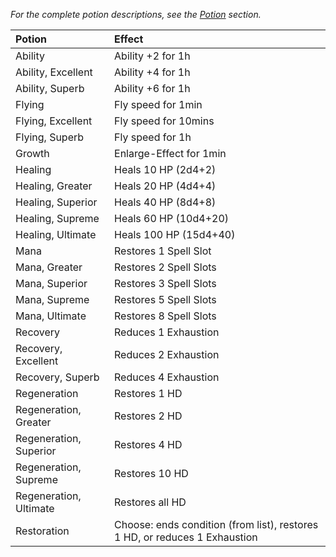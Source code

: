
*For the complete potion descriptions, see the [Potion](https://lolindhir.github.io/PnP/rules/equipment/potions) section.*

| Potion                 | Effect                                                                     |
| :--------------------- | :------------------------------------------------------------------------- |
| Ability                | Ability +2 for 1h                                                          |
| Ability, Excellent     | Ability +4 for 1h                                                          |
| Ability, Superb        | Ability +6 for 1h                                                          |
| Flying                 | Fly speed for 1min                                                         |
| Flying, Excellent      | Fly speed for 10mins                                                       |
| Flying, Superb         | Fly speed for 1h                                                           |
| Growth                 | Enlarge-Effect for 1min                                                    |
| Healing                | Heals 10 HP (2d4+2)                                                        |
| Healing, Greater       | Heals 20 HP (4d4+4)                                                        |
| Healing, Superior      | Heals 40 HP (8d4+8)                                                        |
| Healing, Supreme       | Heals 60 HP (10d4+20)                                                      |
| Healing, Ultimate      | Heals 100 HP (15d4+40)                                                     |
| Mana                   | Restores 1 Spell Slot                                                      |
| Mana, Greater          | Restores 2 Spell Slots                                                     |
| Mana, Superior         | Restores 3 Spell Slots                                                     |
| Mana, Supreme          | Restores 5 Spell Slots                                                     |
| Mana, Ultimate         | Restores 8 Spell Slots                                                     |
| Recovery               | Reduces 1 Exhaustion                                                       |
| Recovery, Excellent    | Reduces 2 Exhaustion                                                       |
| Recovery, Superb       | Reduces 4 Exhaustion                                                       |
| Regeneration           | Restores 1 HD                                                              |
| Regeneration, Greater  | Restores 2 HD                                                              |
| Regeneration, Superior | Restores 4 HD                                                              |
| Regeneration, Supreme  | Restores 10 HD                                                             |
| Regeneration, Ultimate | Restores all HD                                                            |
| Restoration            | Choose: ends condition (from list), restores 1 HD, or reduces 1 Exhaustion |
